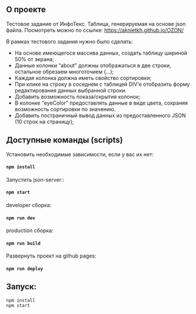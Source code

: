 ## О проекте

Тестовое задание от ИнфоТекс. Таблица, генерируемая на основе json файла.
Посмотреть можно по ссылке: https://aknietkh.github.io/OZON/

В рамках тестового задания нужно было сделать:<br/>
* На основе имеющегося массива данных, создать таблицу шириной 50% от экрана;
* Данные колонки “about” должны отображаться в две строки, остальное обрезаем многоточием (...);
* Каждая колонка должна иметь свойство сортировки;
* При клике на строку в соседнем с таблицей DIV’е отобразить форму редактирования данных выбранной строки.
* Добавить возможность показа/скрытия колонок;
* В колонке “eyeColor” предоставлять данные в виде цвета, сохраняя возможность сортировки по значению.
* Добавить постраничный вывод данных из предоставленного JSON (10 строк на страницу);

## Доступные команды (scripts)
Установить необходимые зависимости, если у вас их нет:
#### `npm install`
Запустить json-server::
#### `npm start`
developer сборка:
#### `npm run dev`
production сборка: 
#### `npm run build`
Развернуть проект на github pages: 
#### `npm run deploy`

## Запуск:
    npm install
    npm start